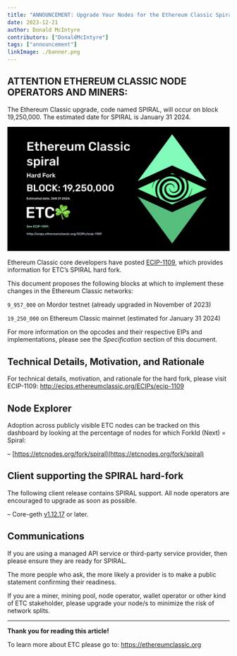 ```yaml
---
title: "ANNOUNCEMENT: Upgrade Your Nodes for the Ethereum Classic Spiral Hard Fork on Block 19,250,000"
date: 2023-12-21
author: Donald McIntyre
contributors: ["DonaldMcIntyre"]
tags: ["announcement"]
linkImage: ./banner.png
---
```


## ATTENTION ETHEREUM CLASSIC NODE OPERATORS AND MINERS:

The Ethereum Classic upgrade, code named SPIRAL, will occur on block 19,250,000. The estimated date for SPIRAL is January 31 2024.

![](./banner.png)

Ethereum Classic core developers have posted [ECIP-1109](https://ecips.ethereumclassic.org/ECIPs/ecip-1109), which provides information for ETC’s SPIRAL hard fork.

This document proposes the following blocks at which to implement these changes in the Ethereum Classic networks:

```9_957_000``` on Mordor testnet (already upgraded in November of 2023)

```19_250_000``` on Ethereum Classic mainnet (estimated for January 31 2024)

For more information on the opcodes and their respective EIPs and implementations, please see the *Specification* section of this document.

## Technical Details, Motivation, and Rationale

For technical details, motivation, and rationale for the hard fork,  please visit ECIP-1109: [http://ecips.ethereumclassic.org/ECIPs/ecip-1109
](https://ecips.ethereumclassic.org/ECIPs/ecip-1109)

## Node Explorer

Adoption across publicly visible ETC nodes can be tracked on this dashboard by looking at the percentage of nodes for which ForkId (Next) = Spiral:

–  [https://etcnodes.org/fork/spiral](https://etcnodes.org/fork/spiral)

## Client supporting the SPIRAL hard-fork

The following client release contains SPIRAL support. All node operators are encouraged to upgrade as soon as possible.

– Core-geth [v1.12.17](https://github.com/etclabscore/core-geth/releases/tag/v1.12.17) or later.

## Communications

If you are using a managed API service or third-party service provider, then please ensure they are ready for SPIRAL.

The more people who ask, the more likely a provider is to make a public statement confirming their readiness.

If you are a miner, mining pool, node operator, wallet operator or other kind of ETC stakeholder, please upgrade your node/s to minimize the risk of network splits.

---

**Thank you for reading this article!**

To learn more about ETC please go to: https://ethereumclassic.org
